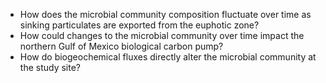* How does the microbial community composition fluctuate over time as sinking particulates are exported from the euphotic zone? 
* How could changes to the microbial community over time impact the northern Gulf of Mexico biological carbon pump?
* How do biogeochemical fluxes directly alter the microbial community at the study site?
